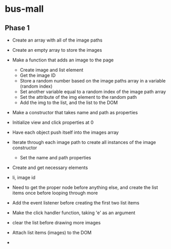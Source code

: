 # bus-mall

## Phase 1
- Create an array with all of the image paths
- Create an empty array to store the images
- Make a function that adds an image to the page
  - Create image and list element
  - Get the image ID
  - Store a random number based on the image paths array in a variable (random index)
  - Set another variable equal to a random index of the image path array
  - Set the attribute of the img element to the random path
  - Add the img to the list, and the list to the DOM
- Make a constructor that takes name and path as properties
 - Initialize view and click properties at 0
 - Have each object push itself into the images array
- Iterate through each image path to create all instances of the image constructor
  - Set the name and path properties
- Create and get necessary elements
 - li, image id
 - Need to get the proper node before anything else, and create the list items once before looping through more
  - Add the event listener before creating the first two list items
- Make the click handler function, taking 'e' as an argument
 - clear the list before drawing more images


- Attach list items (images) to the DOM
 -  

